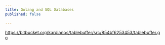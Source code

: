 ```yaml
---
title: Golang and SQL Databases
published: false

---
```


https://bitbucket.org/kardianos/tablebuffer/src/854bf6253453/tablebuffer.go

